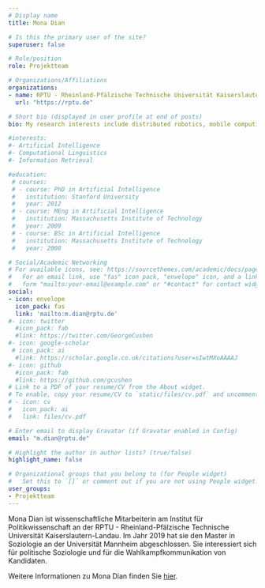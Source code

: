 ```yaml
---
# Display name
title: Mona Dian

# Is this the primary user of the site?
superuser: false

# Role/position
role: Projektteam

# Organizations/Affiliations
organizations:
- name: RPTU - Rheinland-Pfälzische Technische Universität Kaiserslautern-Landau
  url: "https://rptu.de"

# Short bio (displayed in user profile at end of posts)
bio: My research interests include distributed robotics, mobile computing and programmable matter.

#interests:
#- Artificial Intelligence
#- Computational Linguistics
#- Information Retrieval

#education:
 # courses:
 # - course: PhD in Artificial Intelligence
 #   institution: Stanford University
 #   year: 2012
 # - course: MEng in Artificial Intelligence
 #   institution: Massachusetts Institute of Technology
 #   year: 2009
 # - course: BSc in Artificial Intelligence
 #   institution: Massachusetts Institute of Technology
 #   year: 2008

# Social/Academic Networking
# For available icons, see: https://sourcethemes.com/academic/docs/page-builder/#icons
#   For an email link, use "fas" icon pack, "envelope" icon, and a link in the
#   form "mailto:your-email@example.com" or "#contact" for contact widget.
social:
- icon: envelope
  icon_pack: fas
  link: 'mailto:m.dian@rptu.de'
#- icon: twitter
  #icon_pack: fab
  #link: https://twitter.com/GeorgeCushen
#- icon: google-scholar
 # icon_pack: ai
  #link: https://scholar.google.co.uk/citations?user=sIwtMXoAAAAJ
#- icon: github
  #icon_pack: fab
  #link: https://github.com/gcushen
# Link to a PDF of your resume/CV from the About widget.
# To enable, copy your resume/CV to `static/files/cv.pdf` and uncomment the lines below.
# - icon: cv
#   icon_pack: ai
#   link: files/cv.pdf

# Enter email to display Gravatar (if Gravatar enabled in Config)
email: "m.dian@rptu.de"

# Highlight the author in author lists? (true/false)
highlight_name: false

# Organizational groups that you belong to (for People widget)
#   Set this to `[]` or comment out if you are not using People widget.
user_groups:
- Projektteam
---
```


Mona Dian ist wissenschaftliche Mitarbeiterin am Institut für Politikwissenschaft an der RPTU - Rheinland-Pfälzische Technische Universität Kaiserslautern-Landau. Im Jahr 2019 hat sie den Master in Soziologie an der Universität Mannheim abgeschlossen. Sie interessiert sich für politische Soziologie und für die Wahlkampfkommunikation von Kandidaten.

Weitere Informationen zu Mona Dian finden Sie <a href="https://ksw.rptu.de/abt/politikwissenschaft/abteilung/politische-kommunikation/team/mona-dian-ma" target="_blank">hier</a>.

